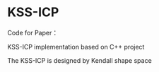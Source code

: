 # KSS-ICP

Code for Paper：

KSS-ICP implementation based on C++ project

The KSS-ICP is designed by Kendall shape space 
